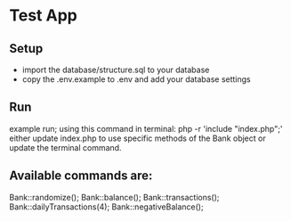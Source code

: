 # Test App

## Setup
- import the database/structure.sql to your database
- copy the .env.example to .env and add your database settings

## Run
example run; using this command in terminal: php -r 'include "index.php";'
either update index.php to use specific methods of the Bank object or update the terminal command.

## Available commands are:
Bank::randomize();
Bank::balance();
Bank::transactions();
Bank::dailyTransactions(4);
Bank::negativeBalance();